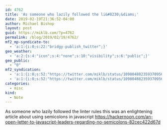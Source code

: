 ```yaml
---
id: 4762
title: 'As someone who lazily followed the li&#8230;&diams;'
date: 2019-02-19T21:36:52-04:00
author: Michael Bishop
layout: post
guid: https://miklb.com/?p=4762
permalink: /blog/2019/02/19/4762/
mf2_mp-syndicate-to:
  - 'a:1:{i:0;s:22:"bridgy-publish_twitter";}'
geo_weather:
  - 'a:2:{s:4:"icon";s:4:"none";s:10:"visibility";s:6:"public";}'
geo_public:
  - "0"
mf2_syndication:
  - 'a:1:{i:0;s:52:"https://twitter.com/miklb/status/1098048823593709568";}'
  - 'a:1:{i:0;s:52:"https://twitter.com/miklb/status/1098048823593709568";}'
categories:
  - misc
kind:
  - Note
---
```

As someone who lazily followed the linter rules this was an enlightening article about using semicolons in javascript <https://hackernoon.com/an-open-letter-to-javascript-leaders-regarding-no-semicolons-82cec422d67d>